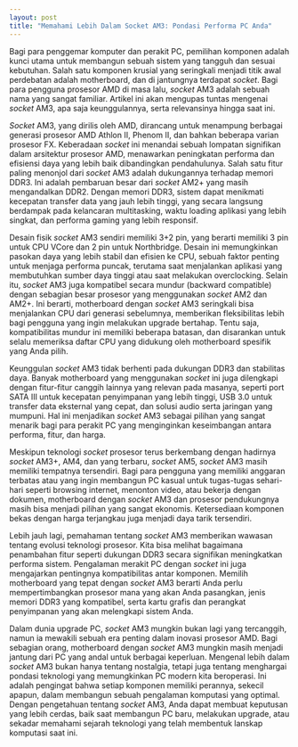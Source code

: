 ```yaml
---
layout: post
title: "Memahami Lebih Dalam Socket AM3: Pondasi Performa PC Anda"
---
```


Bagi para penggemar komputer dan perakit PC, pemilihan komponen adalah kunci utama untuk membangun sebuah sistem yang tangguh dan sesuai kebutuhan. Salah satu komponen krusial yang seringkali menjadi titik awal perdebatan adalah motherboard, dan di jantungnya terdapat *socket*. Bagi para pengguna prosesor AMD di masa lalu, *socket* AM3 adalah sebuah nama yang sangat familiar. Artikel ini akan mengupas tuntas mengenai *socket* AM3, apa saja keunggulannya, serta relevansinya hingga saat ini.

*Socket* AM3, yang dirilis oleh AMD, dirancang untuk menampung berbagai generasi prosesor AMD Athlon II, Phenom II, dan bahkan beberapa varian prosesor FX. Keberadaan *socket* ini menandai sebuah lompatan signifikan dalam arsitektur prosesor AMD, menawarkan peningkatan performa dan efisiensi daya yang lebih baik dibandingkan pendahulunya. Salah satu fitur paling menonjol dari *socket* AM3 adalah dukungannya terhadap memori DDR3. Ini adalah pembaruan besar dari *socket* AM2+ yang masih mengandalkan DDR2. Dengan memori DDR3, sistem dapat menikmati kecepatan transfer data yang jauh lebih tinggi, yang secara langsung berdampak pada kelancaran multitasking, waktu loading aplikasi yang lebih singkat, dan performa gaming yang lebih responsif.

Desain fisik *socket* AM3 sendiri memiliki 3+2 pin, yang berarti memiliki 3 pin untuk CPU VCore dan 2 pin untuk Northbridge. Desain ini memungkinkan pasokan daya yang lebih stabil dan efisien ke CPU, sebuah faktor penting untuk menjaga performa puncak, terutama saat menjalankan aplikasi yang membutuhkan sumber daya tinggi atau saat melakukan overclocking. Selain itu, *socket* AM3 juga kompatibel secara mundur (backward compatible) dengan sebagian besar prosesor yang menggunakan *socket* AM2 dan AM2+. Ini berarti, motherboard dengan *socket* AM3 seringkali bisa menjalankan CPU dari generasi sebelumnya, memberikan fleksibilitas lebih bagi pengguna yang ingin melakukan upgrade bertahap. Tentu saja, kompatibilitas mundur ini memiliki beberapa batasan, dan disarankan untuk selalu memeriksa daftar CPU yang didukung oleh motherboard spesifik yang Anda pilih.

Keunggulan *socket* AM3 tidak berhenti pada dukungan DDR3 dan stabilitas daya. Banyak motherboard yang menggunakan *socket* ini juga dilengkapi dengan fitur-fitur canggih lainnya yang relevan pada masanya, seperti port SATA III untuk kecepatan penyimpanan yang lebih tinggi, USB 3.0 untuk transfer data eksternal yang cepat, dan solusi audio serta jaringan yang mumpuni. Hal ini menjadikan *socket* AM3 sebagai pilihan yang sangat menarik bagi para perakit PC yang menginginkan keseimbangan antara performa, fitur, dan harga.

Meskipun teknologi *socket* prosesor terus berkembang dengan hadirnya *socket* AM3+, AM4, dan yang terbaru, *socket* AM5, *socket* AM3 masih memiliki tempatnya tersendiri. Bagi para pengguna yang memiliki anggaran terbatas atau yang ingin membangun PC kasual untuk tugas-tugas sehari-hari seperti browsing internet, menonton video, atau bekerja dengan dokumen, motherboard dengan *socket* AM3 dan prosesor pendukungnya masih bisa menjadi pilihan yang sangat ekonomis. Ketersediaan komponen bekas dengan harga terjangkau juga menjadi daya tarik tersendiri.

Lebih jauh lagi, pemahaman tentang *socket* AM3 memberikan wawasan tentang evolusi teknologi prosesor. Kita bisa melihat bagaimana penambahan fitur seperti dukungan DDR3 secara signifikan meningkatkan performa sistem. Pengalaman merakit PC dengan *socket* ini juga mengajarkan pentingnya kompatibilitas antar komponen. Memilih motherboard yang tepat dengan *socket* AM3 berarti Anda perlu mempertimbangkan prosesor mana yang akan Anda pasangkan, jenis memori DDR3 yang kompatibel, serta kartu grafis dan perangkat penyimpanan yang akan melengkapi sistem Anda.

Dalam dunia upgrade PC, *socket* AM3 mungkin bukan lagi yang tercanggih, namun ia mewakili sebuah era penting dalam inovasi prosesor AMD. Bagi sebagian orang, motherboard dengan *socket* AM3 mungkin masih menjadi jantung dari PC yang andal untuk berbagai keperluan. Mengenal lebih dalam *socket* AM3 bukan hanya tentang nostalgia, tetapi juga tentang menghargai pondasi teknologi yang memungkinkan PC modern kita beroperasi. Ini adalah pengingat bahwa setiap komponen memiliki perannya, sekecil apapun, dalam membangun sebuah pengalaman komputasi yang optimal. Dengan pengetahuan tentang *socket* AM3, Anda dapat membuat keputusan yang lebih cerdas, baik saat membangun PC baru, melakukan upgrade, atau sekadar memahami sejarah teknologi yang telah membentuk lanskap komputasi saat ini.
